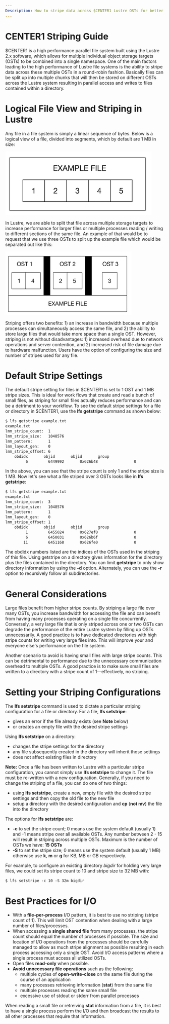 ```yaml
---
Description: How to stripe data across $CENTER1 Lustre OSTs for better performance on large files
---
```


# CENTER1 Striping Guide

$CENTER1 is a high performance parallel file system built using the Lustre 2.x software, which allows for multiple individual object storage targets (OSTs) to be combined into a single namespace. One of the main factors leading to the high performance of Lustre file systems is the ability to stripe data across these multiple OSTs in a round-robin fashion. Basically files can be split up into multiple chunks that will then be stored on different OSTs across the Lustre system resulting in parallel access and writes to files contained within a directory.

# Logical File View and Striping in Lustre

Any file in a file system is simply a linear sequence of bytes. Below is a logical view of a file, divided into segments, which by default are 1 MB in size:

![Logical Layout of Example File](example_file.png)

In Lustre, we are able to split that file across multiple storage targets to increase performance for larger files or multiple processes reading / writing to different sections of the same file. An example of that would be to request that we use three OSTs to split up the example file which would be separated out like this:

![OST Striping of Example File](lustre_striping.png)

Striping offers two benefits: 1) an increase in bandwidth because multiple processes can simultaneously access the same file, and 2) the ability to store large files that would take more space than a single OST. However, striping is not without disadvantages: 1) increased overhead due to network operations and server contention, and 2) increased risk of file damage due to hardware malfunction. Users have the option of configuring the size and number of stripes used for any file.

# Default Stripe Settings

The default stripe setting for files in $CENTER1 is set to 1 OST and 1 MB stripe sizes. This is ideal for work flows that create and read a bunch of small files, as striping for small files actually reduces performance and can be a detriment to your workflow. To see the default stripe settings for a file or directory in $CENTER1, use the **lfs getstripe** command as shown below:

```
$ lfs getstripe example.txt
example.txt
lmm_stripe_count:  1
lmm_stripe_size:   1048576
lmm_pattern:       1
lmm_layout_gen:    0
lmm_stripe_offset: 6
	obdidx		 objid		 objid		 group
	     6	       6449992	     0x626b48	             0
```

In the above, you can see that the stripe count is only 1 and the stripe size is 1 MB. Now let's see what a file striped over 3 OSTs looks like in **lfs getstripe**:

```
$ lfs getstripe example.txt
example.txt
lmm_stripe_count:  3
lmm_stripe_size:   1048576
lmm_pattern:       1
lmm_layout_gen:    0
lmm_stripe_offset: 1
	obdidx		 objid		 objid		 group
	     1	       6455024	     0x627ef0	             0
	     6	       6450031	     0x626b6f	             0
	    11	       6451168	     0x626fe0	             0
```

The obdidx numbers listed are the indices of the OSTs used in the striping of this file. Using getstripe on a directory gives information for the directory plus the files contained in the directory. You can limit **getstripe** to only show directory information by using the **-d** option. Alternately, you can use the **-r** option to recursively follow all subdirectories.

# General Considerations

Large files benefit from higher stripe counts. By striping a large file over many OSTs, you increase bandwidth for accessing the file and can benefit from having many processes operating on a single file concurrently. Conversely, a very large file that is only striped across one or two OSTs can degrade the performance of the entire Lustre system by filling up OSTs unnecessarily. A good practice is to have dedicated directories with high stripe counts for writing very large files into. This will improve your and everyone else's performance on the file system.

Another scenario to avoid is having small files with large stripe counts. This can be detrimental to performance due to the unnecessary communication overhead to multiple OSTs. A good practice is to make sure small files are written to a directory with a stripe count of 1—effectively, no striping.

# Setting your Striping Configurations

The **lfs setstripe** command is used to dictate a particular striping configuration for a file or directory. For a file, **lfs setstripe**:
* gives an error if the file already exists (see **Note** below)
* or creates an empty file with the desired stripe settings

Using **lfs setstripe** on a directory:
* changes the stripe settings for the directory
* any file subsequently created in the directory will inherit those settings
* does not affect existing files in directory

**Note:** Once a file has been written to Lustre with a particular stripe configuration, you cannot simply use **lfs setstripe** to change it. The file must be re-written with a new configuration. Generally, if you need to change the striping of a file, you can do one of two things:

* using **lfs setstripe**, create a new, empty file with the desired stripe settings and then copy the old file to the new file
* setup a directory with the desired configuration and **cp** (**not mv**) the file into the directory

The options for **lfs setstripe** are:

* **-c** to set the stripe count; 0 means use the system default (usually 1) and -1 means stripe over all available OSTs. Any number between 2 - 15 will result in striping across multiple OSTs. Maximum is the number of OSTs we have: **15 OSTs**
* **-S** to set the stripe size; 0 means use the system default (usually 1 MB) otherwise use **k**, **m** or **g** for KB, MB or GB respectively.

For example, to configure an existing directory *bigdir* for holding very large files, we could set its stripe count to 10 and stripe size to 32 MB with:

```
$ lfs setstripe -c 10 -S 32m bigdir
```

# Best Practices for I/O

- With a **file-per-process** I/O pattern, it is best to use no striping (stripe count of 1). This will limit OST contention when dealing with a large number of files/processes.
- When accessing a **single shared file** from many processes, the stripe count should equal the number of processes if possible. The size and location of I/O operations from the processes should be carefully managed to allow as much stripe alignment as possible resulting in each process accessing only a single OST. Avoid I/O access patterns where a single process must access all utilized OSTs.
- Open files **read-only** when possible.
- **Avoid unnecessary file operations** such as the following:
  - multiple cycles of **open-write-close** on the same file during the course of an application
  - many processes retrieving information (**stat**) from the same file
  - multiple processes reading the same small file
  - excessive use of stdout or stderr from parallel processes

When reading a small file or retreiving **stat** information from a file, it is best to have a single process perform the I/O and then broadcast the results to all other processes that require that information.

